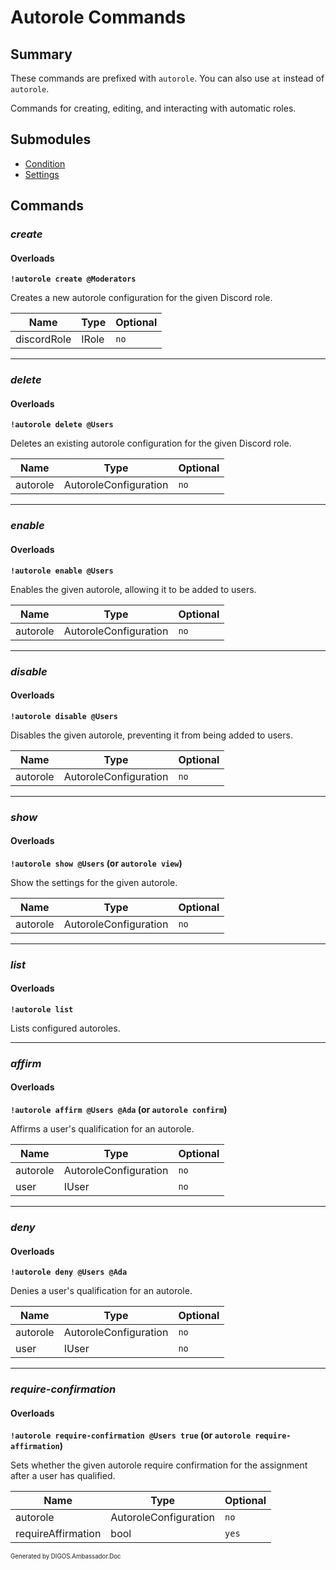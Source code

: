 ﻿Autorole Commands
=================
## Summary
These commands are prefixed with `autorole`. You can also use `at` instead of `autorole`.

Commands for creating, editing, and interacting with automatic roles.

## Submodules
* [Condition](autorole_condition.md)
* [Settings](autorole_settings.md)

## Commands
### *create*
#### Overloads
**`!autorole create @Moderators`**

Creates a new autorole configuration for the given Discord role.

| Name | Type | Optional |
| --- | --- | --- |
| discordRole | IRole | `no` |

---

### *delete*
#### Overloads
**`!autorole delete @Users`**

Deletes an existing autorole configuration for the given Discord role.

| Name | Type | Optional |
| --- | --- | --- |
| autorole | AutoroleConfiguration | `no` |

---

### *enable*
#### Overloads
**`!autorole enable @Users`**

Enables the given autorole, allowing it to be added to users.

| Name | Type | Optional |
| --- | --- | --- |
| autorole | AutoroleConfiguration | `no` |

---

### *disable*
#### Overloads
**`!autorole disable @Users`**

Disables the given autorole, preventing it from being added to users.

| Name | Type | Optional |
| --- | --- | --- |
| autorole | AutoroleConfiguration | `no` |

---

### *show*
#### Overloads
**`!autorole show @Users` (or `autorole view`)**

Show the settings for the given autorole.

| Name | Type | Optional |
| --- | --- | --- |
| autorole | AutoroleConfiguration | `no` |

---

### *list*
#### Overloads
**`!autorole list`**

Lists configured autoroles.

---

### *affirm*
#### Overloads
**`!autorole affirm @Users @Ada` (or `autorole confirm`)**

Affirms a user's qualification for an autorole.

| Name | Type | Optional |
| --- | --- | --- |
| autorole | AutoroleConfiguration | `no` |
| user | IUser | `no` |

---

### *deny*
#### Overloads
**`!autorole deny @Users @Ada`**

Denies a user's qualification for an autorole.

| Name | Type | Optional |
| --- | --- | --- |
| autorole | AutoroleConfiguration | `no` |
| user | IUser | `no` |

---

### *require-confirmation*
#### Overloads
**`!autorole require-confirmation @Users true` (or `autorole require-affirmation`)**

Sets whether the given autorole require confirmation for the assignment after a user has qualified.

| Name | Type | Optional |
| --- | --- | --- |
| autorole | AutoroleConfiguration | `no` |
| requireAffirmation | bool | `yes` |

<sub><sup>Generated by DIGOS.Ambassador.Doc</sup></sub>
